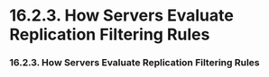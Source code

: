 # 16.2.3. How Servers Evaluate Replication Filtering Rules

### 16.2.3. How Servers Evaluate Replication Filtering Rules
